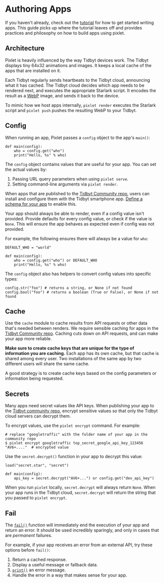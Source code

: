 # Authoring Apps
If you haven't already, check out the [tutorial](tutorial.md) for how to get started writing apps. This guide picks up where the tutorial leaves off and provides practices and philosophy on how to build apps using pixlet.

## Architecture
Pixlet is heavily influenced by the way Tidbyt devices work. The Tidbyt displays tiny 64x32 animations and images. It keeps a local cache of the apps that are installed on it.

Each Tidbyt regularly sends heartbeats to the Tidbyt cloud, announcing what it has cached. The Tidbyt cloud decides which app needs to be rendered next, and executes the appropriate Starlark script. It encodes the result as a [WebP](https://developers.google.com/speed/webp) image, and sends it back to the device.

To mimic how we host apps internally, `pixlet render` executes the Starlark script and `pixlet push` pushes the resulting WebP to your Tidbyt.

## Config
When running an app, Pixlet passes a `config` object to the app's `main()`:

```starlark
def main(config):
    who = config.get("who")
    print("Hello, %s" % who)
```

The `config` object contains values that are useful for your app. You can set the actual values by:

1. Passing URL query parameters when using `pixlet serve`.
2. Setting command-line arguments via `pixlet render`.

When apps that are published to the [Tidbyt Community repo][3], users can install and configure them with the Tidbyt smartphone app. [Define a schema for your app][4] to enable this.

Your app should always be able to render, even if a config value isn't provided. Provide defaults for every config value, or check if the value is `None`. This will ensure the app behaves as expected even if config was not provided.

For example, the following ensures there will always be a value for `who`:

```starlark
DEFAULT_WHO = "world"

def main(config):
    who = config.get("who") or DEFAULT_WHO
    print("Hello, %s" % who)
```

The `config` object also has helpers to convert config values into specific types:

```starlark
config.str("foo") # returns a string, or None if not found
config.bool("foo") # returns a boolean (True or False), or None if not found
```

## Cache
Use the `cache` module to cache results from API requests or other data that's needed between renders. We require sensible caching for apps in the [Tidbyt Community repo](https://github.com/tidbyt/community). Caching cuts down on API requests, and can make your app more reliable.

**Make sure to create cache keys that are unique for the type of information you are caching.** Each app has its own cache, but that cache is shared among every user. Two installations of the same app by two different users will share the same cache.

A good strategy is to create cache keys based on the config parameters or information being requested.

## Secrets

Many apps need secret values like API keys. When publishing your app to the [Tidbyt community repo][3], encrypt sensitive values so that only the Tidbyt cloud servers can decrypt them.

To encrypt values, use the `pixlet encrypt` command. For example:

```shell
# replace "googletraffic" with the folder name of your app in the community repo
$ pixlet encrypt googletraffic top_secret_google_api_key_123456
"AV6+...."  # encrypted value
```

Use the `secret.decrypt()` function in your app to decrypt this value:

```starlark
load("secret.star", "secret")

def main(config):
    api_key = secret.decrypt("AV6+...") or config.get("dev_api_key")
```

When you run `pixlet` locally, `secret.decrypt` will always return `None`. When your app runs in the Tidbyt cloud, `secret.decrypt` will return the string that you passed to `pixlet encrypt`.


## Fail
The [`fail()`][1] function will immediately end the execution of your app and return an error. It should be used incredibly sparingly, and only in cases that are _permanent_ failures. 

For example, if your app receives an error from an external API, try these options before `fail()`:

1. Return a cached response.
2. Display a useful message or fallback data.
3. [`print()`][2] an error message.
3. Handle the error in a way that makes sense for your app.

[1]: https://github.com/bazelbuild/starlark/blob/master/spec.md#fail
[2]: https://github.com/bazelbuild/starlark/blob/master/spec.md#print
[3]: https://github.com/tidbyt/community
[4]: schema/schema.md
